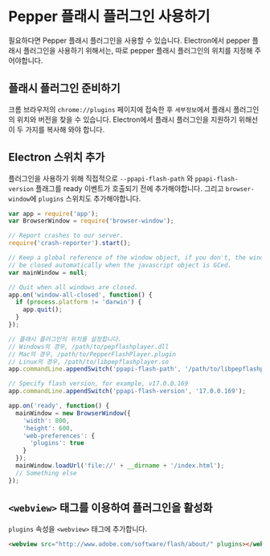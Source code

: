 ﻿# Pepper 플래시 플러그인 사용하기

필요하다면 Pepper 플래시 플러그인을 사용할 수 있습니다. Electron에서 pepper 플래시 플러그인을 사용하기 위해서는, 따로 pepper 플래시 플러그인의 위치를 지정해 주어야합니다.

## 플래시 플러그인 준비하기

크롬 브라우저의 `chrome://plugins` 페이지에 접속한 후 `세부정보`에서 플래시 플러그인의 위치와 버전을 찾을 수 있습니다.
Electron에서 플래시 플러그인을 지원하기 위해선 이 두 가지를 복사해 와야 합니다.

## Electron 스위치 추가

플러그인을 사용하기 위해 직접적으로 `--ppapi-flash-path` 와 `ppapi-flash-version` 플래그를 ready 이벤트가 호출되기 전에 추가해야합니다.
그리고 `browser-window`에 `plugins` 스위치도 추가해야합니다.

```javascript
var app = require('app');
var BrowserWindow = require('browser-window');

// Report crashes to our server.
require('crash-reporter').start();

// Keep a global reference of the window object, if you don't, the window will
// be closed automatically when the javascript object is GCed.
var mainWindow = null;

// Quit when all windows are closed.
app.on('window-all-closed', function() {
  if (process.platform != 'darwin') {
    app.quit();
  }
});

// 플래시 플러그인의 위치를 설정합니다.
// Windows의 경우, /path/to/pepflashplayer.dll
// Mac의 경우, /path/to/PepperFlashPlayer.plugin
// Linux의 경우, /path/to/libpepflashplayer.so
app.commandLine.appendSwitch('ppapi-flash-path', '/path/to/libpepflashplayer.so');

// Specify flash version, for example, v17.0.0.169
app.commandLine.appendSwitch('ppapi-flash-version', '17.0.0.169');

app.on('ready', function() {
  mainWindow = new BrowserWindow({
    'width': 800,
    'height': 600,
    'web-preferences': {
      'plugins': true
    }
  });
  mainWindow.loadUrl('file://' + __dirname + '/index.html');
  // Something else
});
```

## `<webview>` 태그를 이용하여 플러그인을 활성화
`plugins` 속성을 `<webview>` 태그에 추가합니다.
```html
<webview src="http://www.adobe.com/software/flash/about/" plugins></webview>
```
